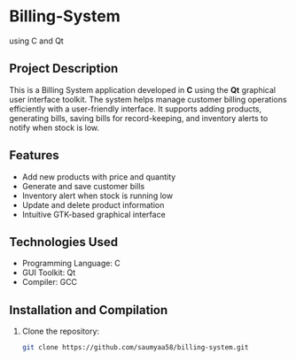 # Billing-System
using C and Qt
## Project Description
This is a Billing System application developed in **C** using the **Qt** graphical user interface toolkit. The system helps manage customer billing operations efficiently with a user-friendly interface. It supports adding products, generating bills, saving bills for record-keeping, and inventory alerts to notify when stock is low.

## Features
- Add new products with price and quantity
- Generate and save customer bills
- Inventory alert when stock is running low
- Update and delete product information
- Intuitive GTK-based graphical interface

## Technologies Used
- Programming Language: C
- GUI Toolkit: Qt
- Compiler: GCC

## Installation and Compilation
1. Clone the repository:
   ```bash
   git clone https://github.com/saumyaa58/billing-system.git
